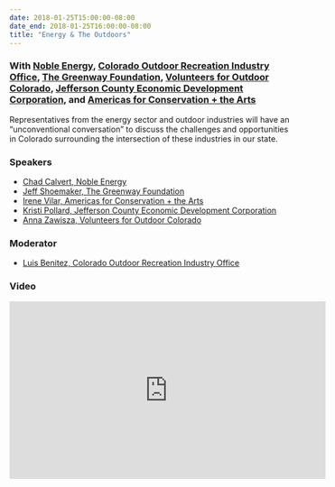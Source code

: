 ```yaml
---
date: 2018-01-25T15:00:00-08:00
date_end: 2018-01-25T16:00:00-08:00
title: "Energy & The Outdoors"
---
```


### With [Noble Energy](https://www.nblenergy.com/), [Colorado Outdoor Recreation Industry Office](https://choosecolorado.com/programs-initiatives/outdoor-recreation-industry-office/), [The Greenway Foundation](http://www.thegreenwayfoundation.org/), [Volunteers for Outdoor Colorado](http://www.voc.org/), [Jefferson County Economic Development Corporation](http://jeffcoedc.org/), and [Americas for Conservation + the Arts](http://www.americasforconservation.org/)

Representatives from the energy sector and outdoor industries will have an “unconventional conversation” to discuss the challenges and opportunities in Colorado surrounding the intersection of these industries in our state. 

### Speakers
- [Chad Calvert, Noble Energy](https://www.nblenergy.com/)
- [Jeff Shoemaker, The Greenway Foundation](http://www.thegreenwayfoundation.org/)
- [Irene Vilar, Americas for Conservation + the Arts](http://www.americasforconservation.org/)
- [Kristi Pollard, Jefferson County Economic Development Corporation](http://jeffcoedc.org/)
- [Anna Zawisza, Volunteers for Outdoor Colorado](http://www.voc.org/)

### Moderator
- [Luis Benitez, Colorado Outdoor Recreation Industry Office](https://choosecolorado.com/programs-initiatives/outdoor-recreation-industry-office/)

### Video
<iframe src="https://www.facebook.com/plugins/video.php?href=https%3A%2F%2Fwww.facebook.com%2FSomethingIndependent%2Fvideos%2F1586862458017783%2F&show_text=0&width=560" width="560" height="315" style="border:none;overflow:hidden" scrolling="no" frameborder="0" allowTransparency="true" allowFullScreen="true"></iframe>
